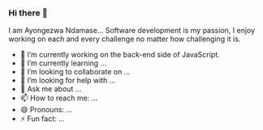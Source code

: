### Hi there 👋

I am Ayongezwa Ndamase... Software development is my passion, I enjoy working on each and every challenge no matter how challenging it is.

- 🔭 I’m currently working on the back-end side of JavaScript.
- 🌱 I’m currently learning ...
- 👯 I’m looking to collaborate on ...
- 🤔 I’m looking for help with ...
- 💬 Ask me about ...
- 📫 How to reach me: ...
- 😄 Pronouns: ...
- ⚡ Fun fact: ...

